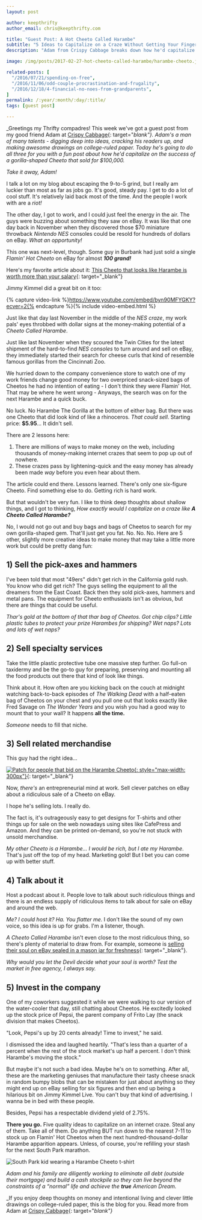 ```yaml
---
layout: post

author: keepthrifty
author_email: chris@keepthrifty.com

title: "Guest Post: A Hot Cheeto Called Harambe"
subtitle: "5 Ideas to Capitalize on a Craze Without Getting Your Fingers Dirty"
description: "Adam from Crispy Cabbage breaks down how he'd capitalize on the Gorilla-shaped Cheeto Craze"

image: /img/posts/2017-02-27-hot-cheeto-called-harambe/harambe-cheeto.jpg

related-posts: [
  "/2016/07/21/spending-on-free",
  "/2016/11/06/odd-couple-procrastination-and-frugality",
  "/2016/12/18/4-financial-no-noes-from-grandparents",
]
permalink: /:year/:month/:day/:title/
tags: [guest post]

---
```


_Greetings my Thrifty compadres! This week we've got a guest post from my good friend Adam at [Crispy Cabbage](http://www.crispycabbage.com){: target="_blank"}. Adam's a man of many talents - digging deep into ideas, cracking his readers up, and making awesome drawings on college-ruled paper. Today he's going to do all three for you with a fun post about how he'd capitalize on the success of a gorilla-shaped Cheeto that sold for $100,000._

_Take it away, Adam!_

I talk a lot on my blog about escaping the 9-to-5 grind, but I really am luckier than most as far as jobs go.  It's good, steady pay.  I get to do a lot of cool stuff.  It's relatively laid back most of the time.  And the people I work with are a _riot!_

The other day, I got to work, and I could just feel the energy in the air.  The guys were buzzing about something they saw on eBay.  It was like that one day back in November when they discovered those $70 miniature throwback _Nintendo NES_ consoles could be resold for hundreds of dollars on eBay.  _What an opportunity!_

This one was next-level, though.  Some guy in Burbank had just sold a single _Flamin' Hot Cheeto_ on eBay for almost ___100 grand!___

Here's my favorite article about it:  [This Cheeto that looks like Harambe is worth more than your salary](http://www.cnn.com/2017/02/07/us/harambe-cheeto-trnd/){: target="_blank"}

Jimmy Kimmel did a great bit on it too:

{% capture video-link %}https://www.youtube.com/embed/byn90MFYGKY?ecver=2{% endcapture %}{% include video-embed.html %}

Just like that day last November in the middle of the _NES craze_, my work pals' eyes throbbed with dollar signs at the money-making potential of a _Cheeto Called Harambe_.  

Just like last November when they scoured the Twin Cities for the latest shipment of the hard-to-find _NES consoles_ to turn around and sell on eBay, they immediately started their search for cheese curls that kind of resemble famous gorillas from the Cincinnati Zoo.

We hurried down to the company convenience store to watch one of my work friends change good money for two overpriced snack-sized bags of Cheetos he had no intention of eating - I don't think they were Flamin' Hot.  That may be where he went wrong - Anyways, the search was on for the next Harambe and a quick buck.

No luck.  No Harambe The Gorilla at the bottom of either bag.  But there was one Cheeto that did look kind of like a rhinoceros.  _That could sell_.  Starting price: __$5.95__... It didn't sell.

There are 2 lessons here:

1. There are millions of ways to make money on the web, including thousands of money-making internet crazes that seem to pop up out of nowhere.
2. These crazes pass by lightening-quick and the easy money has already been made _way_ before you even hear about them.

The article could end there.  Lessons learned.  There's only one six-figure Cheeto.  Find something else to do.  Getting rich is hard work.  

But that wouldn't be very fun.  I like to think deep thoughts about shallow things, and I got to thinking, _How exactly would I capitalize on a craze like_ ___A Cheeto Called Harambe?___

No, I would not go out and buy bags and bags of Cheetos to search for my own gorilla-shaped gem.  That'll just get you fat.  No. No. No.  Here are 5 other, slightly more creative ideas to make money that may take a little more work but could be pretty dang fun:

## 1) Sell the pick-axes and hammers  

I've been told that most "49ers" didn't get rich in the California gold rush.  You know who did get rich?  The guys selling the equipment to all the dreamers from the East Coast.  Back then they sold pick-axes, hammers and metal pans.  The equipment for Cheeto enthusiasts isn't as obvious, but there are things that could be useful.

_Thar's gold at the bottom of that thar bag of Cheetos.  Got chip clips?  Little plastic tubes to protect your prize Harambes for shipping?  Wet naps?  Lots and lots of wet naps?_

## 2) Sell specialty services

Take the little plastic protective tube one massive step further.  Go full-on taxidermy and be the go-to guy for preparing, preserving and mounting all the food products out there that kind of look like things.

Think about it.  How often are you kicking back on the couch at midnight watching back-to-back episodes of _The Walking Dead_ with a half-eaten bag of Cheetos on your chest and you pull one out that looks exactly like Fred Savage on _The Wonder Years_ and you wish you had a good way to mount that to your wall?  It happens __all the time.__

_Someone_ needs to fill that niche.

## 3) Sell related merchandise

This guy had the right idea...

[![Patch for people that bid on the Harambe Cheeto](http://i.ebayimg.com/images/g/z5QAAOSw3v5Ym8~l/s-l500.jpg){: style="max-width: 300px"}](http://www.ebay.com/itm/Harambe-Gorilla-Cheeto-Patch-Gorilla-Hot-Cheetos-/182449151642?hash=item2a7ad11e9a:g:z5QAAOSw3v5Ym8~l){: target="_blank"}

Now, _there's_ an entrepreneurial mind at work.  Sell clever patches on eBay about a ridiculous sale of a Cheeto on eBay.

I hope he's selling lots.  I really do.

The fact is, it's outrageously easy to get designs for T-shirts and other things up for sale on the web nowadays using sites like CafePress and Amazon.  And they can be printed on-demand, so you're not stuck with unsold merchandise.

_My other Cheeto is a Harambe...  I would be rich, but I ate my Harambe_.  That's just off the top of my head.  Marketing gold!  But I bet you can come up with better stuff.

## 4) Talk about it

Host a podcast about it.  People love to talk about such ridiculous things and there is an endless supply of ridiculous items to talk about for sale on eBay and around the web.

_Me?  I could host it?  Ha.  You flatter me._  I don't like the sound of my own voice, so this idea is up for grabs.  I'm a listener, though.

_A Cheeto Called Harambe_ isn't even close to the most ridiculous thing, so there's plenty of material to draw from.  For example, someone is [selling their soul on eBay sealed in a mason jar for freshness](http://www.ebay.com/itm/My-Soul-/292022742498?hash=item43fde96de2:g:w6wAAOSwopRYmreU){: target="_blank"}.

_Why would you let the Devil decide what your soul is worth?  Test the market in free agency, I always say._

## 5) Invest in the company

One of my coworkers suggested it while we were walking to our version of the water-cooler that day, still chatting about Cheetos.  He excitedly looked up the stock price of Pepsi, the parent company of Frito Lay (the snack division that makes Cheetos).

"Look, Pepsi's up by 20 cents already!  Time to invest,"  he said.

I dismissed the idea and laughed heartily. "That's less than a quarter of a percent when the rest of the stock market's up half a percent.  I don't think Harambe's moving the stock."

But maybe it's not such a bad idea.  Maybe he's on to something.  After all, these are the marketing geniuses that manufacture their tasty cheese snack in random bumpy blobs that can be mistaken for just about anything so they might end up on eBay selling for six figures and then end up being a hilarious bit on Jimmy Kimmel Live.  You can't buy that kind of advertising.  I wanna be in bed with these people.

Besides, Pepsi has a respectable dividend yield of 2.75%.

__There you go.__  Five quality ideas to capitalize on an internet craze.  Steal any of them.  Take all of them.  Do anything BUT run down to the nearest 7-11 to stock up on Flamin' Hot Cheetos when the next hundred-thousand-dollar Harambe apparition appears.  Unless, of course, you're refilling your stash for the next South Park marathon.

![South Park kid wearing a Harambe Cheeto t-shirt]({{site.url}}/img/posts/2017-02-27-hot-cheeto-called-harambe/south-park-shirt.jpg)

_Adam and his family are diligently working to eliminate all debt (outside their mortgage) and build a cash stockpile so they can live beyond the constraints of a “normal” life and achieve the __true__ American Dream._

_If you enjoy deep thoughts on money and intentional living and clever little drawings on college-ruled paper, this is the blog for you. Read more from Adam at [Crispy Cabbage](http://www.crispycabbage.com){: target="_blank"}_

